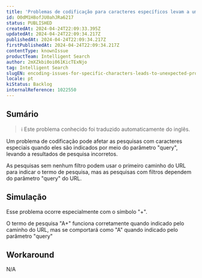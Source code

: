 ```yaml
---
title: 'Problemas de codificação para caracteres específicos levam a uma pesquisa inesperada de produtos'
id: O0dM1H8ofJU0ahJRa6217
status: PUBLISHED
createdAt: 2024-04-24T22:09:33.395Z
updatedAt: 2024-04-24T22:09:34.217Z
publishedAt: 2024-04-24T22:09:34.217Z
firstPublishedAt: 2024-04-24T22:09:34.217Z
contentType: knownIssue
productTeam: Intelligent Search
author: 2mXZkbi0oi061KicTExNjo
tag: Intelligent Search
slugEN: encoding-issues-for-specific-characters-leads-to-unexpected-product-search
locale: pt
kiStatus: Backlog
internalReference: 1022550
---
```


## Sumário

>ℹ️ Este problema conhecido foi traduzido automaticamente do inglês.


Um problema de codificação pode afetar as pesquisas com caracteres especiais quando eles são indicados por meio do parâmetro "query", levando a resultados de pesquisa incorretos.

As pesquisas sem nenhum filtro podem usar o primeiro caminho do URL para indicar o termo de pesquisa, mas as pesquisas com filtros dependem do parâmetro "query" do URL.

## Simulação


Esse problema ocorre especialmente com o símbolo "+".

O termo de pesquisa "A+" funciona corretamente quando indicado pelo caminho do URL, mas se comportará como "A" quando indicado pelo parâmetro "query"

## Workaround


N/A





